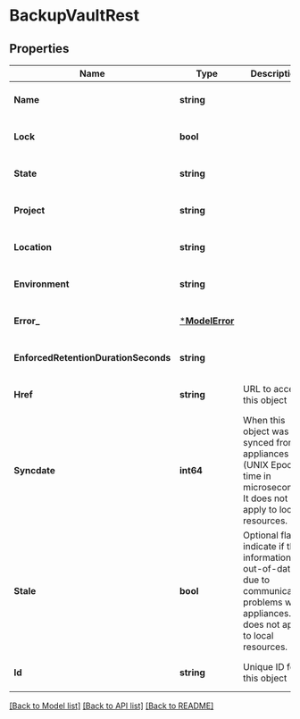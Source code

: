 # BackupVaultRest

## Properties
Name | Type | Description | Notes
------------ | ------------- | ------------- | -------------
**Name** | **string** |  | [optional] [default to null]
**Lock** | **bool** |  | [optional] [default to null]
**State** | **string** |  | [optional] [default to null]
**Project** | **string** |  | [optional] [default to null]
**Location** | **string** |  | [optional] [default to null]
**Environment** | **string** |  | [optional] [default to null]
**Error_** | [***ModelError**](Error.md) |  | [optional] [default to null]
**EnforcedRetentionDurationSeconds** | **string** |  | [optional] [default to null]
**Href** | **string** | URL to access this object | [optional] [default to null]
**Syncdate** | **int64** | When this object was last synced from appliances (UNIX Epoch time in microseconds). It does not apply to local resources. | [optional] [default to null]
**Stale** | **bool** | Optional flag to indicate if the information is out-of-date due to communication problems with appliances. It does not apply to local resources. | [optional] [default to null]
**Id** | **string** | Unique ID for this object | [optional] [default to null]

[[Back to Model list]](../README.md#documentation-for-models) [[Back to API list]](../README.md#documentation-for-api-endpoints) [[Back to README]](../README.md)

